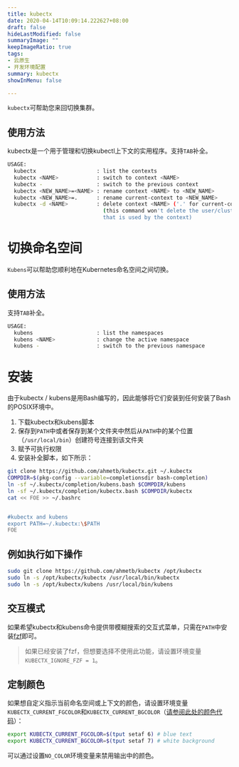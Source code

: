 ```yaml
---
title: kubectx
date: 2020-04-14T10:09:14.222627+08:00
draft: false
hideLastModified: false
summaryImage: ""
keepImageRatio: true
tags:
- 云原生
- 开发环境配置
summary: kubectx
showInMenu: false

---
```


`kubectx`可帮助您来回切换集群。

## 使用方法

kubectx是一个用于管理和切换kubectl上下文的实用程序。支持`TAB`补全。

```bash
USAGE:
  kubectx                   : list the contexts
  kubectx <NAME>            : switch to context <NAME>
  kubectx -                 : switch to the previous context
  kubectx <NEW_NAME>=<NAME> : rename context <NAME> to <NEW_NAME>
  kubectx <NEW_NAME>=.      : rename current-context to <NEW_NAME>
  kubectx -d <NAME>         : delete context <NAME> ('.' for current-context)
                              (this command won't delete the user/cluster entry
                              that is used by the context)
```

# 切换命名空间

`Kubens`可以帮助您顺利地在Kubernetes命名空间之间切换。

## 使用方法

支持`TAB`补全。

```bash
USAGE:
  kubens                    : list the namespaces
  kubens <NAME>             : change the active namespace
  kubens -                  : switch to the previous namespace
```

# 安装

由于kubectx / kubens是用Bash编写的，因此能够将它们安装到任何安装了Bash的POSIX环境中。
1. 下载kubectx和kubens脚本
2. 保存到`PATH`中或者保存到某个文件夹中然后从`PATH`中的某个位置（`/usr/local/bin`）创建符号连接到该文件夹
3. 赋予可执行权限
4. 安装补全脚本，如下所示：

```bash
git clone https://github.com/ahmetb/kubectx.git ~/.kubectx
COMPDIR=$(pkg-config --variable=completionsdir bash-completion)
ln -sf ~/.kubectx/completion/kubens.bash $COMPDIR/kubens
ln -sf ~/.kubectx/completion/kubectx.bash $COMPDIR/kubectx
cat << FOE >> ~/.bashrc


#kubectx and kubens
export PATH=~/.kubectx:\$PATH
FOE
```

## 例如执行如下操作

```bash
sudo git clone https://github.com/ahmetb/kubectx /opt/kubectx
sudo ln -s /opt/kubectx/kubectx /usr/local/bin/kubectx
sudo ln -s /opt/kubectx/kubens /usr/local/bin/kubens
```

## 交互模式

如果希望kubectx和kubens命令提供带模糊搜索的交互式菜单，只需在`PATH`中安装[fzf](https://github.com/junegunn/fzf)即可。

> 如果已经安装了fzf，但想要选择不使用此功能，请设置环境变量`KUBECTX_IGNORE_FZF = 1`。

## 定制颜色

如果想自定义指示当前命名空间或上下文的颜色，请设置环境变量`KUBECTX_CURRENT_FGCOLOR`和`KUBECTX_CURRENT_BGCOLOR`（[请参阅此处的颜色代码](https://linux.101hacks.com/ps1-examples/prompt-color-using-tput/)）：

```bash
export KUBECTX_CURRENT_FGCOLOR=$(tput setaf 6) # blue text
export KUBECTX_CURRENT_BGCOLOR=$(tput setaf 7) # white background
```

可以通过设置`NO_COLOR`环境变量来禁用输出中的颜色。
